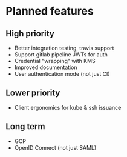 # Planned features

## High priority

* Better integration testing, travis support
* Support gitlab pipeline JWTs for auth
* Credential "wrapping" with KMS
* Improved documentation
* User authentication mode (not just CI)

## Lower priority

* Client ergonomics for kube & ssh issuance

## Long term

* GCP
* OpenID Connect (not just SAML)

